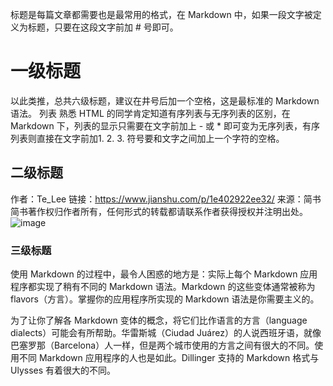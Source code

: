 标题是每篇文章都需要也是最常用的格式，在 Markdown 中，如果一段文字被定义为标题，只要在这段文字前加 # 号即可。
# 一级标题
以此类推，总共六级标题，建议在井号后加一个空格，这是最标准的 Markdown 语法。
列表
熟悉 HTML 的同学肯定知道有序列表与无序列表的区别，在 Markdown 下，列表的显示只需要在文字前加上 - 或 * 即可变为无序列表，有序列表则直接在文字前加1. 2. 3. 符号要和文字之间加上一个字符的空格。

## 二级标题
作者：Te_Lee
链接：https://www.jianshu.com/p/1e402922ee32/
来源：简书
简书著作权归作者所有，任何形式的转载都请联系作者获得授权并注明出处。
![image](https://user-images.githubusercontent.com/109018417/233840110-7f48098f-51eb-4fb6-b6a6-e354df80d07d.png)


### 三级标题

使用 Markdown 的过程中，最令人困惑的地方是：实际上每个 Markdown 应用程序都实现了稍有不同的 Markdown 语法。Markdown 的这些变体通常被称为 flavors（方言）。掌握你的应用程序所实现的 Markdown 语法是你需要主义的。

为了让你了解各 Markdown 变体的概念，将它们比作语言的方言（language dialects）可能会有所帮助。华雷斯城（Ciudad Juárez）的人说西班牙语，就像巴塞罗那（Barcelona）人一样，但是两个城市使用的方言之间有很大的不同。使用不同 Markdown 应用程序的人也是如此。Dillinger 支持的 Markdown 格式与 Ulysses 有着很大的不同。

